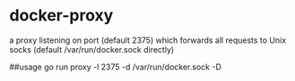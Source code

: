 # docker-proxy
a proxy listening on port (default 2375) which forwards all requests to Unix socks (default /var/run/docker.sock directly)

##usage
go run proxy -l 2375 -d /var/run/docker.sock -D

